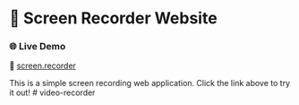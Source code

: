 # 🎥 Screen Recorder Website  

### 🌐 Live Demo  
🔗 [screen.recorder]([http://127.0.0.1:5500/](https://recorderwebiste.ccbp.tech/))  

This is a simple screen recording web application. Click the link above to try it out!  # video-recorder

